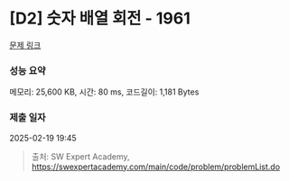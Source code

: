 # [D2] 숫자 배열 회전 - 1961 

[문제 링크](https://swexpertacademy.com/main/code/problem/problemDetail.do?contestProbId=AV5Pq-OKAVYDFAUq) 

### 성능 요약

메모리: 25,600 KB, 시간: 80 ms, 코드길이: 1,181 Bytes

### 제출 일자

2025-02-19 19:45



> 출처: SW Expert Academy, https://swexpertacademy.com/main/code/problem/problemList.do
